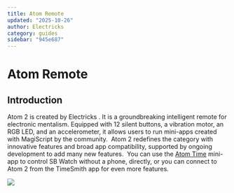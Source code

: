 ```yaml
---
title: Atom Remote
updated: "2025-10-26"
author: Electricks
category: guides
sidebar: "945e687"
---
```


# Atom Remote

## Introduction

Atom 2 is created by Electricks . It is a groundbreaking intelligent remote for electronic mentalism. Equipped with 12 silent buttons, a vibration motor, an RGB LED, and an accelerometer, it allows users to run mini-apps created with MagiScript by the community. 
Atom 2 redefines the category with innovative features and broad app compatibility, supported by ongoing development to add many new features. 
You can use the [Atom Time](https://electricks.info/docs/atom-remote/atom-time/) mini-app to control SB Watch without a phone, directly, or you can connect to Atom 2 from the TimeSmith app for even more features.

![](https://electricks.info/wp-content/uploads/2024/07/square-photo-1024x426.jpg)